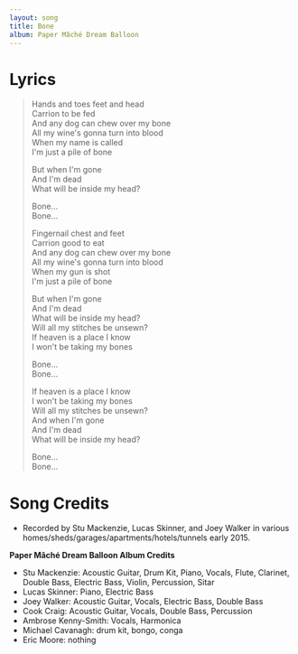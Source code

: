 ```yaml
---
layout: song
title: Bone
album: Paper Mâché Dream Balloon
---
```


# Lyrics

> Hands and toes feet and head  
> Carrion to be fed  
> And any dog can chew over my bone  
> All my wine's gonna turn into blood  
> When my name is called  
> I'm just a pile of bone  
>  
> But when I'm gone  
> And I'm dead  
> What will be inside my head?  
>  
> Bone...  
> Bone...  
>  
> Fingernail chest and feet  
> Carrion good to eat  
> And any dog can chew over my bone  
> All my wine's gonna turn into blood  
> When my gun is shot  
> I'm just a pile of bone  
>  
> But when I'm gone  
> And I'm dead  
> What will be inside my head?  
> Will all my stitches be unsewn?  
> If heaven is a place I know  
> I won't be taking my bones  
>  
> Bone...  
> Bone...  
>  
> If heaven is a place I know  
> I won't be taking my bones  
> Will all my stitches be unsewn?  
> And when I'm gone  
> And I'm dead  
> What will be inside my head?  
>  
> Bone...  
> Bone...  

# Song Credits

* Recorded by Stu Mackenzie, Lucas Skinner, and Joey Walker in various homes/sheds/garages/apartments/hotels/tunnels early 2015.

**Paper Mâché Dream Balloon Album Credits**

* Stu Mackenzie: Acoustic Guitar, Drum Kit, Piano, Vocals, Flute, Clarinet, Double Bass, Electric Bass, Violin, Percussion, Sitar
* Lucas Skinner: Piano, Electric Bass
* Joey Walker: Acoustic Guitar, Vocals, Electric Bass, Double Bass
* Cook Craig: Acoustic Guitar, Vocals, Double Bass, Percussion
* Ambrose Kenny-Smith: Vocals, Harmonica
* Michael Cavanagh: drum kit, bongo, conga
* Eric Moore: nothing
